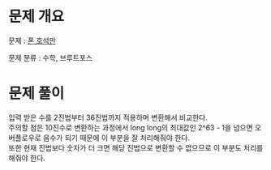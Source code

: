 # 문제 개요

문제 : [폰 호석만](https://www.acmicpc.net/problem/21275)

문제 분류 : 수학, 브루트포스

# 문제 풀이

입력 받은 수를 2진법부터 36진법까지 적용하며 변환해서 비교한다.  
주의할 점은 10진수로 변환하는 과정에서 long long의 최대값인 2^63 - 1을 넘으면 오버플로우로 음수가 되기 때문에 이 부분을 잘 처리해줘야 한다.  
또한 현재 진법보다 숫자가 더 크면 해당 진법으로 변환할 수 없으므로 이 부분도 처리를 해줘야 한다.
